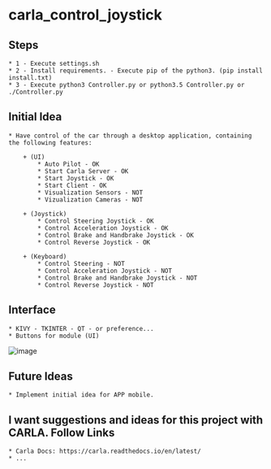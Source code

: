 # carla_control_joystick

## Steps

    * 1 - Execute settings.sh
    * 2 - Install requirements. - Execute pip of the python3. (pip install install.txt)
    * 3 - Execute python3 Controller.py or python3.5 Controller.py or ./Controller.py

## Initial Idea

    * Have control of the car through a desktop application, containing the following features:

        + (UI)
            * Auto Pilot - OK
            * Start Carla Server - OK
            * Start Joystick - OK
            * Start Client - OK
            * Visualization Sensors - NOT
            * Vizualization Cameras - NOT

        + (Joystick)
            * Control Steering Joystick - OK
            * Control Acceleration Joystick - OK
            * Control Brake and Handbrake Joystick - OK
            * Control Reverse Joystick - OK
  
        + (Keyboard)
            * Control Steering - NOT
            * Control Acceleration Joystick - NOT
            * Control Brake and Handbrake Joystick - NOT
            * Control Reverse Joystick - NOT

## Interface

    * KIVY - TKINTER - QT - or preference...
    * Buttons for module (UI)
   
   ![image](https://github.com/jobino/carla_control_joystick/blob/master/images/image-01.png)

## Future Ideas

    * Implement initial idea for APP mobile.

## I want suggestions and ideas for this project with CARLA. Follow Links

    * Carla Docs: https://carla.readthedocs.io/en/latest/
    * ...
